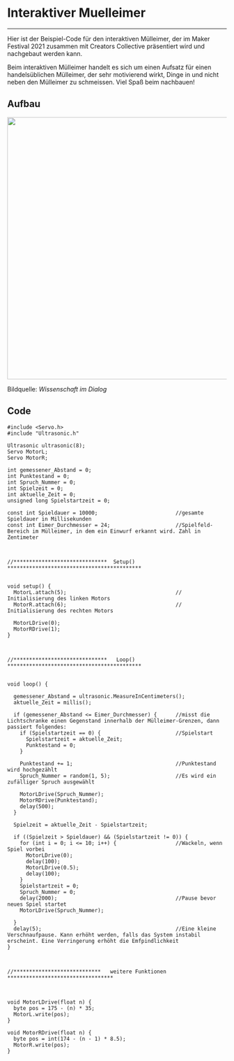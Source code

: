 # Interaktiver Muelleimer
----
Hier ist der Beispiel-Code für den interaktiven Mülleimer, der im Maker Festival 2021 zusammen mit Creators Collective präsentiert wird und nachgebaut werden kann. 

Beim interaktiven Mülleimer handelt es sich um einen Aufsatz für einen handelsüblichen Mülleimer, der sehr motivierend wirkt, Dinge in und nicht neben den Mülleimer zu schmeissen. Viel Spaß beim nachbauen!

## Aufbau

<img src=https://github.com/MakeYourSchool/Interaktiver_Muelleimer/blob/main/Abbildungen/Interaktiver-M%C3%BClleimer.jpg width=600px>

Bildquelle: *Wissenschaft im Dialog*

## Code

```
#include <Servo.h>
#include "Ultrasonic.h"

Ultrasonic ultrasonic(8);
Servo MotorL;
Servo MotorR;

int gemessener_Abstand = 0;
int Punktestand = 0;
int Spruch_Nummer = 0;
int Spielzeit = 0;
int aktuelle_Zeit = 0;
unsigned long Spielstartzeit = 0;

const int Spieldauer = 10000;                         //gesamte Spieldauer in Millisekunden
const int Eimer_Durchmesser = 24;                     //Spielfeld-Bereich im Mülleimer, in dem ein Einwurf erkannt wird. Zahl in Zentimeter



//******************************  Setup()  *******************************************


void setup() {
  MotorL.attach(5);                                   // Initialisierung des linken Motors
  MotorR.attach(6);                                   // Initialisierung des rechten Motors

  MotorLDrive(0);
  MotorRDrive(1);
}



//******************************   Loop()  *******************************************


void loop() {

  gemessener_Abstand = ultrasonic.MeasureInCentimeters();
  aktuelle_Zeit = millis();

  if (gemessener_Abstand <= Eimer_Durchmesser) {      //misst die Lichtschranke einen Gegenstand innerhalb der Mülleimer-Grenzen, dann passiert folgendes:
    if (Spielstartzeit == 0) {                        //Spielstart
      Spielstartzeit = aktuelle_Zeit;
      Punktestand = 0;
    }

    Punktestand += 1;                                 //Punktestand wird hochgezählt
    Spruch_Nummer = random(1, 5);                     //Es wird ein zufälliger Spruch ausgewählt

    MotorLDrive(Spruch_Nummer);
    MotorRDrive(Punktestand);
    delay(500);
  }

  Spielzeit = aktuelle_Zeit - Spielstartzeit;

  if ((Spielzeit > Spieldauer) && (Spielstartzeit != 0)) {
    for (int i = 0; i <= 10; i++) {                   //Wackeln, wenn Spiel vorbei
      MotorLDrive(0);
      delay(100);
      MotorLDrive(0.5);
      delay(100);
    }
    Spielstartzeit = 0;
    Spruch_Nummer = 0;
    delay(2000);                                      //Pause bevor neues Spiel startet
    MotorLDrive(Spruch_Nummer);

  }
  delay(5);                                           //Eine kleine Verschnaufpause. Kann erhöht werden, falls das System instabil erscheint. Eine Verringerung erhöht die Emfpindlichkeit
}



//****************************   weitere Funktionen  **********************************



void MotorLDrive(float n) {
  byte pos = 175 - (n) * 35;
  MotorL.write(pos);
}

void MotorRDrive(float n) {
  byte pos = int(174 - (n - 1) * 8.5);
  MotorR.write(pos);
}

```

